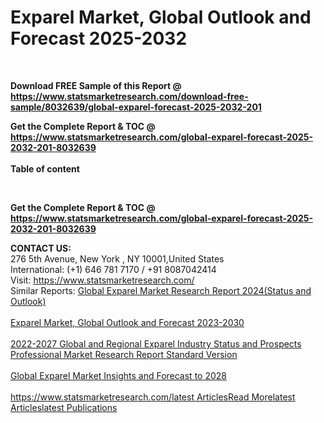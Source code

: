 <h1>Exparel Market, Global Outlook and Forecast 2025-2032</h1><br/><p><strong>Download FREE Sample of this Report @ <a href="https://www.statsmarketresearch.com/download-free-sample/8032639/global-exparel-forecast-2025-2032-201">https://www.statsmarketresearch.com/download-free-sample/8032639/global-exparel-forecast-2025-2032-201</a></strong></p><div><b>Get the Complete Report & TOC @ <a href="https://www.statsmarketresearch.com/global-exparel-forecast-2025-2032-201-8032639">https://www.statsmarketresearch.com/global-exparel-forecast-2025-2032-201-8032639</a></b></div><br><b>Table of content</b><p><br><div><b>Get the Complete Report & TOC @ <a href="https://www.statsmarketresearch.com/global-exparel-forecast-2025-2032-201-8032639">https://www.statsmarketresearch.com/global-exparel-forecast-2025-2032-201-8032639</a></b></div></p> <b>CONTACT US:</b><br>276 5th Avenue, New York , NY 10001,United States<br>International: (+1) 646 781 7170 / +91 8087042414<br>Visit: <a href="https://www.statsmarketresearch.com/">https://www.statsmarketresearch.com/</a><br>Similar Reports: <a href="https://www.statsmarketresearch.com/global-exparel-forecast-2025-2032-201-8032639">Global Exparel Market Research Report 2024(Status and Outlook)</a><br/><br/><a href="https://www.statsmarketresearch.com/global-exparel-forecast-2025-2032-201-8032639">Exparel Market, Global Outlook and Forecast 2023-2030</a><br/><br/><a href="https://www.statsmarketresearch.com/global-exparel-forecast-2025-2032-201-8032639">2022-2027 Global and Regional Exparel Industry Status and Prospects Professional Market Research Report Standard Version</a><br/><br/><a href="https://www.statsmarketresearch.com/global-exparel-forecast-2025-2032-201-8032639">Global Exparel Market Insights and Forecast to 2028</a><br/><br/><a href="https://gyeongbokgung.com">https://www.statsmarketresearch.com/</a><a href="https://hallyeomaritime.com">latest Articles</a><a href="https://jingwansa.com">Read More</a><a href=https://nguoiviet.jp/">latest Articles</a><a href="https://www.intelmarketresearch.com/">latest Publications</a>